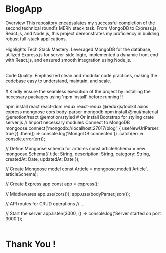 # BlogApp
Overview
This repository encapsulates my successful completion of the second technical round's MERN stack task. From MongoDB to Express.js, React.js, and Node.js, this project demonstrates my proficiency in building robust full-stack applications.
<br>
<br>
Highlights
Tech Stack Mastery: Leveraged MongoDB for the database, utilized Express.js for server-side logic, implemented a dynamic front end with React.js, and ensured smooth integration using Node.js.

<br>
Code Quality: Emphasized clean and modular code practices, making the codebase easy to understand, maintain, and scale.
<br>
<br>
# Kindly ensure the seamless execution of the project by installing the necessary packages using 'npm install' before running !!

npm install react react-dom redux react-redux @reduxjs/toolkit axios express mongoose cors body-parser mongodb
npm install @mui/material @emotion/react @emotion/styled  # Or install Bootstrap for styling
 crate server.js
// Import necessary modules
Connect to MongoDB
mongoose.connect('mongodb://localhost:27017/blog', { useNewUrlParser: true })
    .then(() => console.log('MongoDB connected'))
    .catch(err => console.error(err));

// Define Mongoose schema for articles
const articleSchema = new mongoose.Schema({
    title: String,
    description: String,
    category: String,
    createdAt: Date,
    updatedAt: Date
});

// Create Mongoose model
const Article = mongoose.model('Article', articleSchema);

// Create Express app
const app = express();

// Middlewares
app.use(cors());
app.use(bodyParser.json());

// API routes for CRUD operations
// ...

// Start the server
app.listen(3000, () => console.log('Server started on port 3000'));
<br>
<br>

# Thank You !
